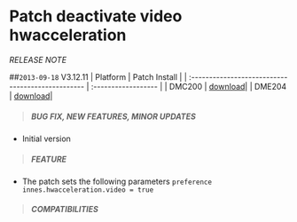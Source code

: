 # Patch deactivate video hwacceleration
*RELEASE NOTE*

##`2013-09-18` V3.12.11
|              Platform                             |    Patch Install    |
| :------------------------------------------------ | :------------------ |
| DMC200 | [download](https://github.com/Qeedji/archives/blob/master/downloads/patch-deactivate-video-hwacceleration/deactivate%20video%20hwacceleration-dmc200-patch-3.11.10.frm)|
| DME204 | [download](https://github.com/Qeedji/archives/blob/master/downloads/patch-deactivate-video-hwacceleration/deactivate%20video%20hwacceleration-dme204-patch-3.11.10.frm)|

>##### **BUG FIX, NEW FEATURES, MINOR UPDATES**
- Initial version
>##### **FEATURE**
- The patch sets the following parameters ```preference innes.hwacceleration.video = true```
>##### **COMPATIBILITIES**

